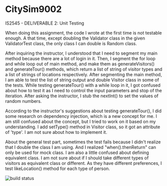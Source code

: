 # CitySim9002

IS2545 - DELIVERABLE 2: Unit Testing

When doing this assignment, the code I wrote at the first time is not testable enough. A that time, except doubling the Validator class in the given ValidatorTest class, the only class I can double is Random class.

After inquiring the instructor, I understood that I need to segment my main method because there are a lot of login in it. Then, I segment the for loop and while loop out of main method, and make them as generateVisitors() and generateTour() methods, which return a list of string of visitor types and a list of strings of locations respectively. After segmenting the main method, I am able to test the list of string output and double Visitor class in some of the tests. While testing generateTour() with a while loop in it, I got confused about how to test it as I need to control the input parameters and stop of the iteration. After asking the instructor, I stub the nextInt() to set the values of random numbers.

According to the instructor's suggestions about testing generateTour(), I did some research on dependency injection, which is a new concept for me. I am still confused about the concept, but I tried to work on it based on my understanding. I add setType() method in Visitor class, so it got an attribute of 'type'. I am not sure about how to implement it.

About the general test part, sometimes the test fails because I didn't realize that I double the class I am using. And I realized "when().thenReturn" can only be used for mock class. I am also a little confused about defining equivalent class. I am not sure about if I should take different types of visitors as equivalent class or different. As they have different preferences, I test likeLocation() method for each type of person.


![build status](https://travis-ci.org/asphaltpanthers/CitySim9002.svg?branch=master)
